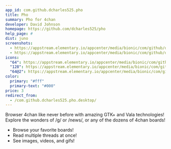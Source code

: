 ```yaml
---
app_id: com.github.dcharles525.pho
title: Pho
summary: Pho for 4chan
developer: David Johnson
homepage: https://github.com/dcharles525/pho
help_page: #
dist: juno
screenshots:
  - https://appstream.elementary.io/appcenter/media/bionic/com/github/dcharles525.pho/919D87B64E96D1DD2B57FA7A23133346/screenshots/image-1_orig.png
  - https://appstream.elementary.io/appcenter/media/bionic/com/github/dcharles525.pho/919D87B64E96D1DD2B57FA7A23133346/screenshots/image-2_orig.png
icons:
  "64": https://appstream.elementary.io/appcenter/media/bionic/com/github/dcharles525.pho/919D87B64E96D1DD2B57FA7A23133346/icons/64x64/com.github.dcharles525.pho_com.github.dcharles525.pho.png
  "128": https://appstream.elementary.io/appcenter/media/bionic/com/github/dcharles525.pho/919D87B64E96D1DD2B57FA7A23133346/icons/128x128/com.github.dcharles525.pho_com.github.dcharles525.pho.png
  "64@2": https://appstream.elementary.io/appcenter/media/bionic/com/github/dcharles525.pho/919D87B64E96D1DD2B57FA7A23133346/icons/64x64@2/com.github.dcharles525.pho_com.github.dcharles525.pho.png
color:
  primary: "#fff"
  primary-text: "#000"
price: 3
redirect_from:
  - /com.github.dcharles525.pho.desktop/
---
```


<p>Browser 4chan like never before with amazing GTK+ and Vala technologies! Explore the wonders of /g/ or /news/, or any of the dozens of 4chan boards!</p>
<ul>
  <li>Browse your favorite boards!</li>
  <li>Read multiple threads at once!</li>
  <li>See images, videos, and gifs!</li>
</ul>